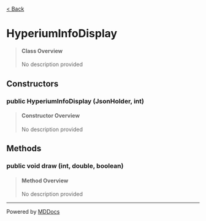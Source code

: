 [< Back](..)
# HyperiumInfoDisplay #
>#### Class Overview ####
>No description provided
## Constructors ##
### public HyperiumInfoDisplay (JsonHolder, int) ###
>#### Constructor Overview ####
>No description provided
>
## Methods ##
### public void draw (int, double, boolean) ###
>#### Method Overview ####
>No description provided
>

---
Powered by [MDDocs](https://github.com/VRCube/MDDocs)
